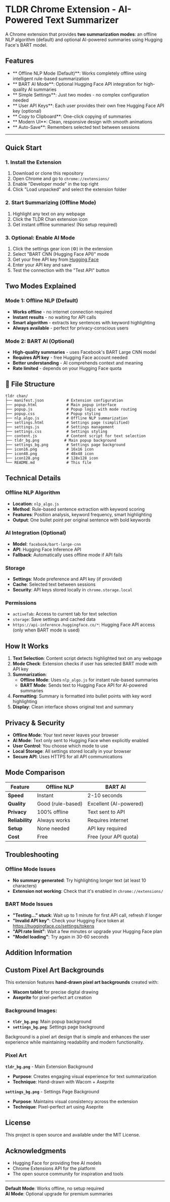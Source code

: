 # TLDR Chrome Extension - AI-Powered Text Summarizer

A Chrome extension that provides **two summarization modes**: an offline NLP algorithm (default) and optional AI-powered summaries using Hugging Face's BART model.

##  Features

- ** Offline NLP Mode (Default)**: Works completely offline using intelligent rule-based summarization
- ** BART AI Mode**: Optional Hugging Face API integration for high-quality AI summaries
- ** Simple Settings**: Just two modes - no complex configuration needed
- ** User API Keys**: Each user provides their own free Hugging Face API key (optional)
- ** Copy to Clipboard**: One-click copying of summaries
- ** Modern UI**: Clean, responsive design with smooth animations
- ** Auto-Save**: Remembers selected text between sessions

---

##  Quick Start

### 1. Install the Extension

1. Download or clone this repository
2. Open Chrome and go to `chrome://extensions/`
3. Enable "Developer mode" in the top right
4. Click "Load unpacked" and select the extension folder

### 2. Start Summarizing (Offline Mode)

1. Highlight any text on any webpage
2. Click the TLDR Chan extension icon
3. Get instant offline summaries! (No setup required)

### 3. Optional: Enable AI Mode

1. Click the settings gear icon (⚙️) in the extension
2. Select "BART CNN (Hugging Face API)" mode
3. Get your free API key from [Hugging Face](https://huggingface.co/settings/tokens)
4. Enter your API key and save
5. Test the connection with the "Test API" button

## Two Modes Explained

### Mode 1: Offline NLP (Default) 
- **Works offline** - no internet connection required
- **Instant results** - no waiting for API calls
- **Smart algorithm** - extracts key sentences with keyword highlighting
- **Always available** - perfect for privacy-conscious users

### Mode 2: BART AI (Optional) 
- **High-quality summaries** - uses Facebook's BART Large CNN model
- **Requires API key** - free Hugging Face account needed
- **Better understanding** - AI comprehends context and meaning
- **Rate limited** - depends on your Hugging Face quota

## 📁 File Structure

```
tldr chan/
├── manifest.json          # Extension configuration
├── popup.html             # Main popup interface
├── popup.js               # Popup logic with mode routing
├── popup.css              # Popup styling
├── nlp_algo.js            # Offline NLP summarization
├── settings.html          # Settings page (simplified)
├── settings.js            # Settings management
├── settings.css           # Settings styling
├── content.js             # Content script for text selection
├── tldr_bg.png           # Main popup background
├── settings_bg.png        # Settings page background
├── icon16.png             # 16x16 icon
├── icon48.png             # 48x48 icon
├── icon128.png            # 128x128 icon
└── README.md              # This file
```


## Technical Details

### Offline NLP Algorithm
- **Location**: `nlp_algo.js`
- **Method**: Rule-based sentence extraction with keyword scoring
- **Features**: Position analysis, keyword frequency, smart highlighting
- **Output**: One bullet point per original sentence with bold keywords

### AI Integration (Optional)
- **Model**: `facebook/bart-large-cnn`
- **API**: Hugging Face Inference API
- **Fallback**: Automatically uses offline mode if API fails

### Storage
- **Settings**: Mode preference and API key (if provided)
- **Cache**: Selected text between sessions
- **Security**: API keys stored locally in `chrome.storage.local`

### Permissions
- `activeTab`: Access to current tab for text selection
- `storage`: Save settings and cached data
- `https://api-inference.huggingface.co/*`: Hugging Face API access (only when BART mode is used)

## How It Works

1. **Text Selection**: Content script detects highlighted text on any webpage
2. **Mode Check**: Extension checks if user has selected BART mode with API key
3. **Summarization**:
   - **Offline Mode**: Uses `nlp_algo.js` for instant rule-based summaries
   - **BART Mode**: Sends text to Hugging Face API for AI-powered summaries
4. **Formatting**: Summary is formatted into bullet points with key word highlighting
5. **Display**: Clean interface shows original text and summary

## Privacy & Security

- **Offline Mode**: Your text never leaves your browser
- **AI Mode**: Text only sent to Hugging Face when explicitly enabled
- **User Control**: You choose which mode to use
- **Local Storage**: All settings stored locally in your browser
- **Secure API**: Uses HTTPS for all API communications

## Mode Comparison

| Feature | Offline NLP | BART AI |
|---------|-------------|---------|
| **Speed** | Instant | 2-10 seconds |
| **Quality** | Good (rule-based) | Excellent (AI-powered) |
| **Privacy** | 100% offline | Text sent to API |
| **Reliability** | Always works | Requires internet |
| **Setup** | None needed | API key required |
| **Cost** | Free | Free (your API quota) |

## Troubleshooting

### Offline Mode Issues
- **No summary generated**: Try highlighting longer text (at least 10 characters)
- **Extension not working**: Check that it's enabled in `chrome://extensions/`

### BART Mode Issues
- **"Testing..." stuck**: Wait up to 1 minute for first API call, refresh if longer
- **"Invalid API key"**: Check your Hugging Face token at https://huggingface.co/settings/tokens
- **"API rate limit"**: Wait a few minutes or upgrade your Hugging Face plan
- **"Model loading"**: Try again in 30-60 seconds

## Addition Information
## Custom Pixel Art Backgrounds

This extension features **hand-drawn pixel art backgrounds** created with:
- **Wacom tablet** for precise digital drawing
- **Aseprite** for pixel-perfect art creation

### Background Images:
- **`tldr_bg.png`**: Main popup background
- **`settings_bg.png`**: Settings page background 

Background is a pixel art design that is simple and enhances the user experience while maintaining readability and modern functionality.

### Pixel Art

**`tldr_bg.png`** - Main Extension Background
- **Purpose**: Creates engaging visual experience for text summarization
- **Technique**: Hand-drawn with Wacom + Aseprite

**`settings_bg.png`** - Settings Page Background  
- **Purpose**: Maintains visual consistency across the extension
- **Technique**: Pixel-perfect art using Aseprite

## License

This project is open source and available under the MIT License.

## Acknowledgments

- Hugging Face for providing free AI models
- Chrome Extensions API for the platform
- The open source community for inspiration and tools

---

**Default Mode**: Works offline, no setup required  
**AI Mode**: Optional upgrade for premium summaries
